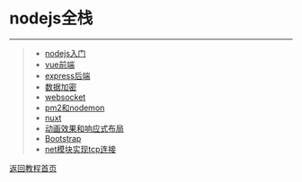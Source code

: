 # nodejs全栈
***
>* [nodejs入门](https://github.com/520171/note/blob/master/nodejs全栈/nodejs入门.md)
>* [vue前端](https://github.com/520171/note/blob/master/nodejs全栈/vue前端.md)  
>* [express后端](https://github.com/520171/note/blob/master/nodejs全栈/express后端.md)  
>* [数据加密](https://github.com/520171/note/blob/master/nodejs全栈/数据加密.md)  
>* [websocket](https://github.com/520171/note/blob/master/nodejs全栈/websocket.md)  
>* [pm2和nodemon](https://github.com/520171/note/blob/master/nodejs全栈/pm2和nodemon.md)  
>* [nuxt](https://github.com/520171/note/blob/master/nodejs全栈/nuxt.md)  
>* [动画效果和响应式布局](https://github.com/520171/note/blob/master/nodejs全栈/动画效果和响应式布局.md)  
>* [Bootstrap](https://github.com/520171/note/blob/master/nodejs全栈/Bootstrap.md)  
>* [net模块实现tcp连接](https://github.com/520171/note/blob/master/nodejs全栈/net模块实现tcp连接.md)  

[返回教程首页](https://github.com/520171/note/blob/master/README.md)
